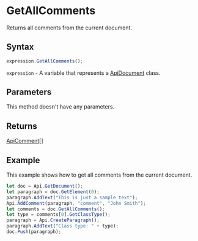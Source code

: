# GetAllComments

Returns all comments from the current document.

## Syntax

```javascript
expression.GetAllComments();
```

`expression` - A variable that represents a [ApiDocument](../ApiDocument.md) class.

## Parameters

This method doesn't have any parameters.

## Returns

[ApiComment](../../ApiComment/ApiComment.md)[]

## Example

This example shows how to get all comments from the current document.

```javascript editor-docx
let doc = Api.GetDocument();
let paragraph = doc.GetElement(0);
paragraph.AddText("This is just a sample text");
Api.AddComment(paragraph, "comment", "John Smith");
let comments = doc.GetAllComments();
let type = comments[0].GetClassType();
paragraph = Api.CreateParagraph();
paragraph.AddText("Class type: " + type);
doc.Push(paragraph);
```
